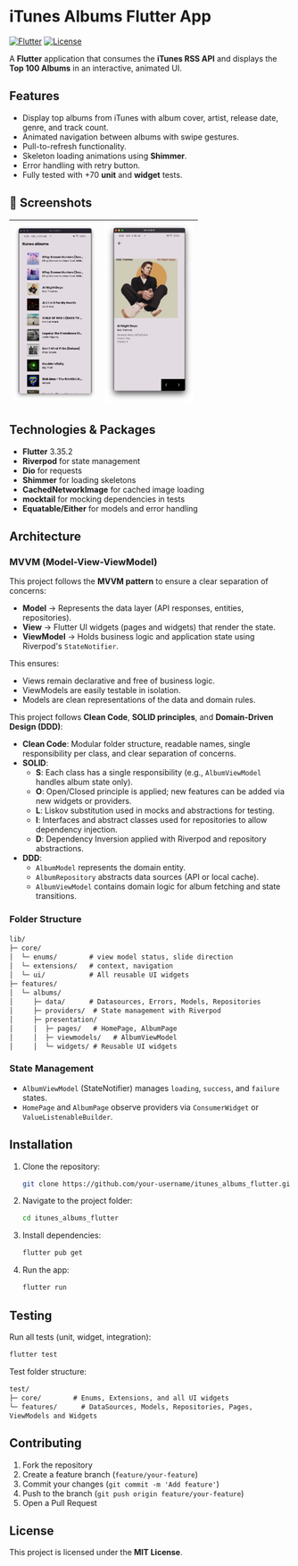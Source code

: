 # iTunes Albums Flutter App

[![Flutter](https://img.shields.io/badge/Flutter-3.35.2-blue.svg)](https://flutter.dev/)
[![License](https://img.shields.io/badge/license-MIT-green.svg)](LICENSE)

A **Flutter** application that consumes the **iTunes RSS API** and displays the **Top 100 Albums** in an interactive, animated UI.

## Features

* Display top albums from iTunes with album cover, artist, release date, genre, and track count.
* Animated navigation between albums with swipe gestures.
* Pull-to-refresh functionality.
* Skeleton loading animations using **Shimmer**.
* Error handling with retry button.
* Fully tested with +70 **unit** and **widget** tests.


## 📸 Screenshots

| <img src="assets/screenshots/img.png" alt="drawing" width="150"/>                | <img src="assets/screenshots/img_1.png" alt="drawing" width="160"/> |
|----------------------------------------------------------------------------------|---------------------------------------------------------------------|



## Technologies & Packages

* **Flutter** 3.35.2
* **Riverpod** for state management
* **Dio** for requests
* **Shimmer** for loading skeletons
* **CachedNetworkImage** for cached image loading
* **mocktail** for mocking dependencies in tests
* **Equatable/Either** for models and error handling

## Architecture

### MVVM (Model-View-ViewModel)

This project follows the **MVVM pattern** to ensure a clear separation of concerns:

- **Model** → Represents the data layer (API responses, entities, repositories).
- **View** → Flutter UI widgets (pages and widgets) that render the state.
- **ViewModel** → Holds business logic and application state using Riverpod's `StateNotifier`.

This ensures:
* Views remain declarative and free of business logic.
* ViewModels are easily testable in isolation.
* Models are clean representations of the data and domain rules.


This project follows **Clean Code**, **SOLID principles**, and **Domain-Driven Design (DDD)**:

* **Clean Code**: Modular folder structure, readable names, single responsibility per class, and clear separation of concerns.
* **SOLID**:
    * **S**: Each class has a single responsibility (e.g., `AlbumViewModel` handles album state only).
    * **O**: Open/Closed principle is applied; new features can be added via new widgets or providers.
    * **L**: Liskov substitution used in mocks and abstractions for testing.
    * **I**: Interfaces and abstract classes used for repositories to allow dependency injection.
    * **D**: Dependency Inversion applied with Riverpod and repository abstractions.
* **DDD**:
    * `AlbumModel` represents the domain entity.
    * `AlbumRepository` abstracts data sources (API or local cache).
    * `AlbumViewModel` contains domain logic for album fetching and state transitions.

### Folder Structure

```
lib/
├─ core/          
│  └─ enums/        # view model status, slide direction
│  └─ extensions/   # context, navigation
│  └─ ui/           # All reusable UI widgets
├─ features/
│  └─ albums/
│     ├─ data/      # Datasources, Errors, Models, Repositories
│     ├─ providers/  # State management with Riverpod
│     ├─ presentation/
│     │  ├─ pages/   # HomePage, AlbumPage
│     │  ├─ viewmodels/   # AlbumViewModel
│     │  └─ widgets/ # Reusable UI widgets
```

### State Management

* `AlbumViewModel` (StateNotifier) manages `loading`, `success`, and `failure` states.
* `HomePage` and `AlbumPage` observe providers via `ConsumerWidget` or `ValueListenableBuilder`.

## Installation

1. Clone the repository:

   ```bash
   git clone https://github.com/your-username/itunes_albums_flutter.git
   ```
2. Navigate to the project folder:

   ```bash
   cd itunes_albums_flutter
   ```
3. Install dependencies:

   ```bash
   flutter pub get
   ```
4. Run the app:

   ```bash
   flutter run
   ```

## Testing

Run all tests (unit, widget, integration):

```bash
flutter test
```

Test folder structure:

```
test/
├─ core/        # Enums, Extensions, and all UI widgets 
└─ features/      # DataSources, Models, Repositories, Pages, ViewModels and Widgets
```

## Contributing

1. Fork the repository
2. Create a feature branch (`feature/your-feature`)
3. Commit your changes (`git commit -m 'Add feature'`)
4. Push to the branch (`git push origin feature/your-feature`)
5. Open a Pull Request

## License

This project is licensed under the **MIT License**.
